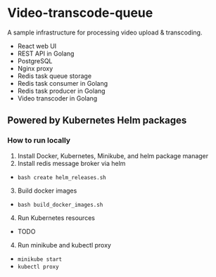 # Video-transcode-queue
A sample infrastructure for processing video upload & transcoding.
* React web UI
* REST API in Golang
* PostgreSQL
* Nginx proxy
* Redis task queue storage
* Redis task consumer in Golang
* Redis task producer in Golang
* Video transcoder in Golang

## Powered by Kubernetes Helm packages

### How to run locally
1. Install Docker, Kubernetes, Minikube, and helm package manager
2. Install redis message broker via helm
  * `bash create helm_releases.sh`
3. Build docker images
 - `bash build_docker_images.sh`
4. Run Kubernetes resources
 - TODO
4. Run minikube and kubectl proxy
  * `minikube start`
  * `kubectl proxy`
